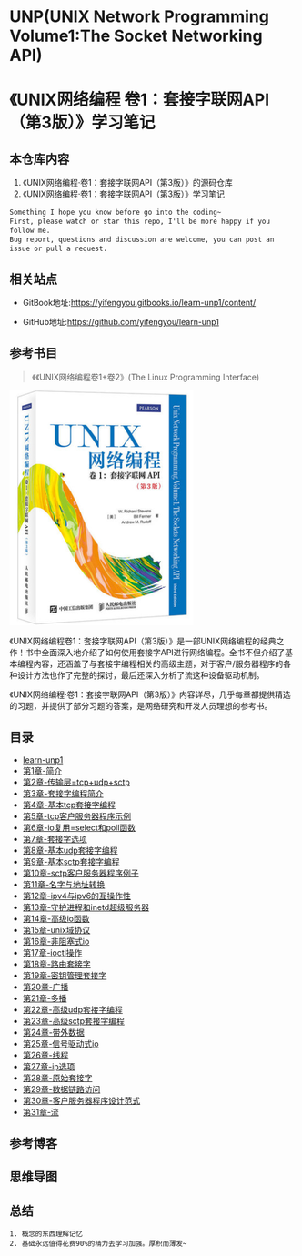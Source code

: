# UNP(UNIX Network Programming Volume1:The Socket Networking API)
# 《UNIX网络编程 卷1：套接字联网API（第3版）》学习笔记

## 本仓库内容

1. 《UNIX网络编程·卷1：套接字联网API（第3版）》的源码仓库
2. 《UNIX网络编程·卷1：套接字联网API（第3版）》学习笔记

```
Something I hope you know before go into the coding~
First, please watch or star this repo, I'll be more happy if you follow me.
Bug report, questions and discussion are welcome, you can post an issue or pull a request.
```
## 相关站点

* GitBook地址:<https://yifengyou.gitbooks.io/learn-unp1/content/>

* GitHub地址:<https://github.com/yifengyou/learn-unp1>


## 参考书目

> 《《UNIX网络编程卷1+卷2》(The Linux Programming Interface)

![1533732492938.png](image/1533732492938.png)

《UNIX网络编程卷1：套接字联网API（第3版）》是一部UNIX网络编程的经典之作！书中全面深入地介绍了如何使用套接字API进行网络编程。全书不但介绍了基本编程内容，还涵盖了与套接字编程相关的高级主题，对于客户/服务器程序的各种设计方法也作了完整的探讨，最后还深入分析了流这种设备驱动机制。

《UNIX网络编程·卷1：套接字联网API（第3版）》内容详尽，几乎每章都提供精选的习题，并提供了部分习题的答案，是网络研究和开发人员理想的参考书。


## 目录

* [learn-unp1](README.md)
* [第1章-简介](docs/第1章-简介/第1章-简介.md)
* [第2章-传输层=tcp+udp+sctp](docs/第2章-传输层=tcp+udp+sctp/第2章-传输层=tcp+udp+sctp.md)
* [第3章-套接字编程简介](docs/第3章-套接字编程简介/第3章-套接字编程简介.md)
* [第4章-基本tcp套接字编程](docs/第4章-基本tcp套接字编程/第4章-基本tcp套接字编程.md)
* [第5章-tcp客户服务器程序示例](docs/第5章-tcp客户服务器程序示例/第5章-tcp客户服务器程序示例.md)
* [第6章-io复用=select和poll函数](docs/第6章-io复用=select和poll函数/第6章-io复用=select和poll函数.md)
* [第7章-套接字选项](docs/第7章-套接字选项/第7章-套接字选项.md)
* [第8章-基本udp套接字编程](docs/第8章-基本udp套接字编程/第8章-基本udp套接字编程.md)
* [第9章-基本sctp套接字编程](docs/第9章-基本sctp套接字编程/第9章-基本sctp套接字编程.md)
* [第10章-sctp客户服务器程序例子](docs/第10章-sctp客户服务器程序例子/第10章-sctp客户服务器程序例子.md)
* [第11章-名字与地址转换](docs/第11章-名字与地址转换/第11章-名字与地址转换.md)
* [第12章-ipv4与ipv6的互操作性](docs/第12章-ipv4与ipv6的互操作性/第12章-ipv4与ipv6的互操作性.md)
* [第13章-守护进程和inetd超级服务器](docs/第13章-守护进程和inetd超级服务器/第13章-守护进程和inetd超级服务器.md)
* [第14章-高级io函数](docs/第14章-高级io函数/第14章-高级io函数.md)
* [第15章-unix域协议](docs/第15章-unix域协议/第15章-unix域协议.md)
* [第16章-非阻塞式io](docs/第16章-非阻塞式io/第16章-非阻塞式io.md)
* [第17章-ioctl操作](docs/第17章-ioctl操作/第17章-ioctl操作.md)
* [第18章-路由套接字](docs/第18章-路由套接字/第18章-路由套接字.md)
* [第19章-密钥管理套接字](docs/第19章-密钥管理套接字/第19章-密钥管理套接字.md)
* [第20章-广播](docs/第20章-广播/第20章-广播.md)
* [第21章-多播](docs/第21章-多播/第21章-多播.md)
* [第22章-高级udp套接字编程](docs/第22章-高级udp套接字编程/第22章-高级udp套接字编程.md)
* [第23章-高级sctp套接字编程](docs/第23章-高级sctp套接字编程/第23章-高级sctp套接字编程.md)
* [第24章-带外数据](docs/第24章-带外数据/第24章-带外数据.md)
* [第25章-信号驱动式io](docs/第25章-信号驱动式io/第25章-信号驱动式io.md)
* [第26章-线程](docs/第26章-线程/第26章-线程.md)
* [第27章-ip选项](docs/第27章-ip选项/第27章-ip选项.md)
* [第28章-原始套接字](docs/第28章-原始套接字/第28章-原始套接字.md)
* [第29章-数据链路访问](docs/第29章-数据链路访问/第29章-数据链路访问.md)
* [第30章-客户服务器程序设计范式](docs/第30章-客户服务器程序设计范式/第30章-客户服务器程序设计范式.md)
* [第31章-流](docs/第31章-流/第31章-流.md)

## 参考博客

## 思维导图


## 总结

```
1. 概念的东西理解记忆
2. 基础永远值得花费90%的精力去学习加强。厚积而薄发~
```
